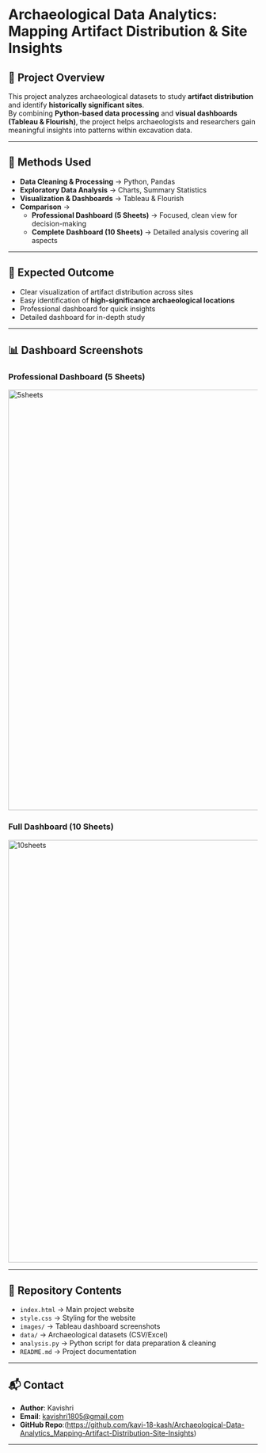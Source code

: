 # Archaeological Data Analytics: Mapping Artifact Distribution & Site Insights

## 📌 Project Overview
This project analyzes archaeological datasets to study **artifact distribution** and identify **historically significant sites**.  
By combining **Python-based data processing** and **visual dashboards (Tableau & Flourish)**, the project helps archaeologists and researchers gain meaningful insights into patterns within excavation data.

---

## 🔬 Methods Used
- **Data Cleaning & Processing** → Python, Pandas  
- **Exploratory Data Analysis** → Charts, Summary Statistics  
- **Visualization & Dashboards** → Tableau & Flourish  
- **Comparison** →  
  - **Professional Dashboard (5 Sheets)** → Focused, clean view for decision-making  
  - **Complete Dashboard (10 Sheets)** → Detailed analysis covering all aspects  

---

## 🎯 Expected Outcome
- Clear visualization of artifact distribution across sites  
- Easy identification of **high-significance archaeological locations**  
- Professional dashboard for quick insights  
- Detailed dashboard for in-depth study  

---

## 📊 Dashboard Screenshots
### Professional Dashboard (5 Sheets)
<img width="1594" height="850" alt="5sheets" src="https://github.com/user-attachments/assets/6162c102-5345-45b0-88f1-d59da73f6438" />

### Full Dashboard (10 Sheets)
<img width="1596" height="854" alt="10sheets" src="https://github.com/user-attachments/assets/adde04a0-9600-4181-937e-9f7b56267ad5" />


---

## 📂 Repository Contents
- `index.html` → Main project website  
- `style.css` → Styling for the website  
- `images/` → Tableau dashboard screenshots  
- `data/` → Archaeological datasets (CSV/Excel)  
- `analysis.py` → Python script for data preparation & cleaning  
- `README.md` → Project documentation  

---


## 📬 Contact
- **Author**: Kavishri  
- **Email**: [kavishri1805@gmail.com](mailto:kavishri1805@gmail.com)  
- **GitHub Repo**:(https://github.com/kavi-18-kash/Archaeological-Data-Analytics_Mapping-Artifact-Distribution-Site-Insights)  

---
